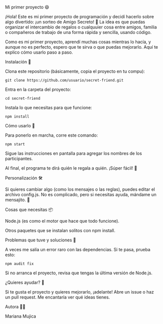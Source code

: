 Mi primer proyecto 😄

¡Hola! Este es mi primer proyecto de programación y decidí hacerlo sobre algo divertido: ¡un sorteo de Amigo Secreto! 🎁 La idea es que puedas organizar el intercambio de regalos o cualquuier cosa entre amigos, familia o compañeros de trabajo de una forma rápida y sencilla, usando código.

Como es mi primer proyecto, aprendí muchas cosas mientras lo hacía, y aunque no es perfecto, espero que te sirva o que puedas mejorarlo. Aquí te explico cómo usarlo paso a paso.

Instalación 🚀

Clona este repositorio (básicamente, copia el proyecto en tu compu):

    git clone https://github.com/usuario/secret-friend.git

Entra en la carpeta del proyecto:

    cd secret-friend

Instala lo que necesitas para que funcione:

    npm install

Cómo usarlo 🎈

Para ponerlo en marcha, corre este comando:

    npm start

Sigue las instrucciones en pantalla para agregar los nombres de los participantes.

Al final, el programa te dirá quién le regala a quién. ¡Súper fácil! 🎊

Personalización 🛠️

Si quieres cambiar algo (como los mensajes o las reglas), puedes editar el archivo config.js. No es complicado, pero si necesitas ayuda, mándame un mensajito. 💬

Cosas que necesitas 📦

Node.js (es como el motor que hace que todo funcione).

Otros paquetes que se instalan solitos con npm install.

Problemas que tuve y soluciones 🐞

A veces me salía un error raro con las dependencias. Si te pasa, prueba esto:

    npm audit fix

Si no arranca el proyecto, revisa que tengas la última versión de Node.js.

¿Quieres ayudar? 🤝

Si te gusta el proyecto y quieres mejorarlo, ¡adelante! Abre un issue o haz un pull request. Me encantaría ver qué ideas tienes.



Autora 👩‍💻

Mariana Mujica
